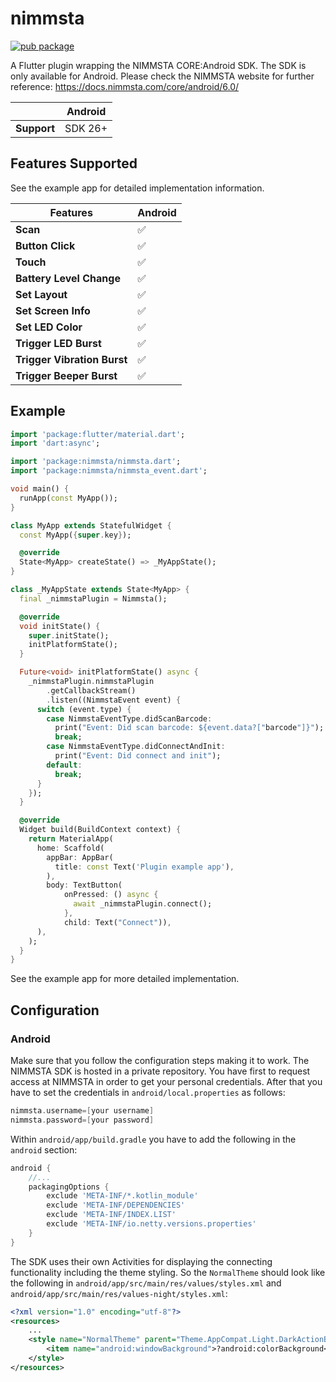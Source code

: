 <?code-excerpt path-base="example"?>

# nimmsta

[![pub package](https://img.shields.io/pub/v/nimmsta.svg)](https://pub.dev/packages/nimmsta)

A Flutter plugin wrapping the NIMMSTA CORE:Android SDK. The SDK is only available for Android. Please check the NIMMSTA
website for further reference: https://docs.nimmsta.com/core/android/6.0/

|             | Android |
|-------------|---------|
| **Support** | SDK 26+ |

## Features Supported

See the example app for detailed implementation information.

| Features                    | Android |
|-----------------------------|---------|
| **Scan**                    | ✅       |
| **Button Click**            | ✅       |
| **Touch**                   | ✅       |
| **Battery Level Change**    | ✅       |
| **Set Layout**              | ✅       |
| **Set Screen Info**         | ✅       |
| **Set LED Color**           | ✅       |
| **Trigger LED Burst**       | ✅       |
| **Trigger Vibration Burst** | ✅       |
| **Trigger Beeper Burst**    | ✅       |

## Example

<?code-excerpt "lib/basic.dart (basic-example)"?>

```dart
import 'package:flutter/material.dart';
import 'dart:async';

import 'package:nimmsta/nimmsta.dart';
import 'package:nimmsta/nimmsta_event.dart';

void main() {
  runApp(const MyApp());
}

class MyApp extends StatefulWidget {
  const MyApp({super.key});

  @override
  State<MyApp> createState() => _MyAppState();
}

class _MyAppState extends State<MyApp> {
  final _nimmstaPlugin = Nimmsta();

  @override
  void initState() {
    super.initState();
    initPlatformState();
  }

  Future<void> initPlatformState() async {
    _nimmstaPlugin.nimmstaPlugin
        .getCallbackStream()
        .listen((NimmstaEvent event) {
      switch (event.type) {
        case NimmstaEventType.didScanBarcode:
          print("Event: Did scan barcode: ${event.data?["barcode"]}");
          break;
        case NimmstaEventType.didConnectAndInit:
          print("Event: Did connect and init");
        default:
          break;
      }
    });
  }

  @override
  Widget build(BuildContext context) {
    return MaterialApp(
      home: Scaffold(
        appBar: AppBar(
          title: const Text('Plugin example app'),
        ),
        body: TextButton(
            onPressed: () async {
              await _nimmstaPlugin.connect();
            },
            child: Text("Connect")),
      ),
    );
  }
}

```

See the example app for more detailed implementation.

## Configuration

### Android

Make sure that you follow the configuration steps making it to work. The NIMMSTA SDK is hosted in a private repository.
You have first to request access at NIMMSTA in order to get your personal credentials. After that you have to set the
credentials in `android/local.properties` as follows:
```groovy
nimmsta.username=[your username]
nimmsta.password=[your password]
```

Within `android/app/build.gradle` you have to add the following in the `android` section:
```groovy
android {
    //...
    packagingOptions {
        exclude 'META-INF/*.kotlin_module'
        exclude 'META-INF/DEPENDENCIES'
        exclude 'META-INF/INDEX.LIST'
        exclude 'META-INF/io.netty.versions.properties'
    }
}
```
The SDK uses their own Activities for displaying the connecting functionality including the theme styling. So the `NormalTheme` should look like the following in `android/app/src/main/res/values/styles.xml` and `android/app/src/main/res/values-night/styles.xml`:
```xml
<?xml version="1.0" encoding="utf-8"?>
<resources>
    ...
    <style name="NormalTheme" parent="Theme.AppCompat.Light.DarkActionBar">
        <item name="android:windowBackground">?android:colorBackground</item>
    </style>
</resources>
```